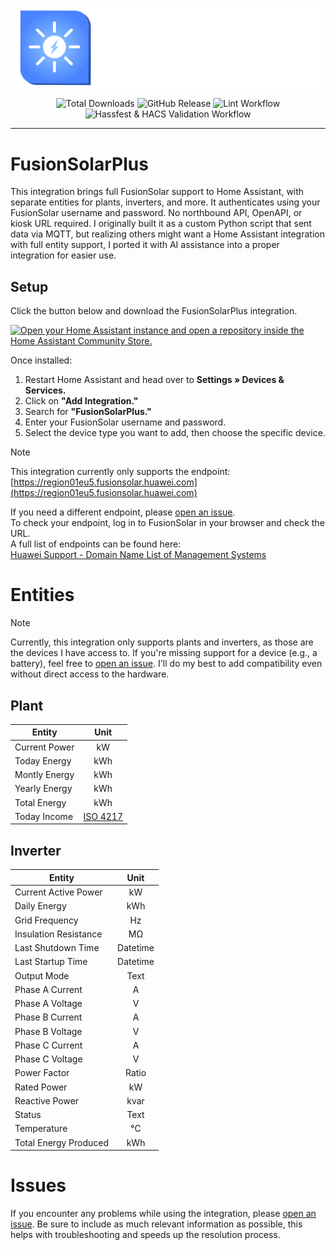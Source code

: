 

![Logo](https://raw.githubusercontent.com/JortvanSchijndel/FusionSolarPlus/refs/heads/master/branding/logo.png)

<p align="center">
<img alt="Total Downloads" src="https://img.shields.io/badge/dynamic/json?url=https%3A%2F%2Fanalytics.home-assistant.io%2Fcustom_integrations.json&query=%24.fusionsolarplus.total&logo=homeassistantcommunitystore&logoColor=%235c5c5c&label=Total%20Downloads&labelColor=%23ffffff&color=%234983FF&cacheSeconds=600&link=https%3A%2F%2Fmy.home-assistant.io%2Fredirect%2Fhacs_repository%2F%3Fowner%3DJortvanSchijndel%26repository%3DFusionSolarPlus%26category%3DIntegration">
<img alt="GitHub Release" src="https://img.shields.io/github/v/release/JortvanSchijndel/FusionSolarPlus?display_name=release&logo=V&logoColor=%235c5c5c&label=Latest%20Version&labelColor=%23ffffff&color=%234983FF&cacheSeconds=600&link=https%3A%2F%2Fgithub.com%2FJortvanSchijndel%2FFusionSolarPlus%2Freleases">
<img alt="Lint Workflow" src="https://img.shields.io/github/actions/workflow/status/JortvanSchijndel/FusionSolarPlus/lint.yml?logo=testcafe&logoColor=%235c5c5c&label=Lint%20Workflow&labelColor=%23ffffff&color=%234983FF&cacheSeconds=600&link=https%3A%2F%2Fgithub.com%2FJortvanSchijndel%2FFusionSolarPlus%2Factions%2Fworkflows%2Flint.yml">
<img alt="Hassfest & HACS Validation Workflow" src="https://img.shields.io/github/actions/workflow/status/JortvanSchijndel/FusionSolarPlus/validate.yml?logo=testcafe&logoColor=%235c5c5c&label=Hassfest%20%26%20HACS%20Validation%20Workflow&labelColor=%23ffffff&color=%234983FF&cacheSeconds=600&link=https%3A%2F%2Fgithub.com%2FJortvanSchijndel%2FFusionSolarPlus%2Factions%2Fworkflows%2Fvalidate.yml">
</p>

---

# FusionSolarPlus
This integration brings full FusionSolar support to Home Assistant, with separate entities for plants, inverters, and more. It authenticates using your FusionSolar username and password. No northbound API, OpenAPI, or kiosk URL required. I originally built it as a custom Python script that sent data via MQTT, but realizing others might want a Home Assistant integration with full entity support, I ported it with AI assistance into a proper integration for easier use.

## Setup
Click the button below and download the FusionSolarPlus integration.

<a href="https://my.home-assistant.io/redirect/hacs_repository/?owner=JortvanSchijndel&repository=FusionSolarPlus&category=Integration" target="_blank" rel="noreferrer noopener"><img src="https://my.home-assistant.io/badges/hacs_repository.svg" alt="Open your Home Assistant instance and open a repository inside the Home Assistant Community Store." /></a>

Once installed:

1. Restart Home Assistant and head over to **Settings » Devices & Services.**  
2. Click on **"Add Integration."**  
3. Search for **"FusionSolarPlus."**  
4. Enter your FusionSolar username and password.  
5. Select the device type you want to add, then choose the specific device.


> [!NOTE] 
> This integration currently only supports the endpoint:  
> [https://region01eu5.fusionsolar.huawei.com](https://region01eu5.fusionsolar.huawei.com)  
>  
> If you need a different endpoint, please [open an issue](https://github.com/JortvanSchijndel/FusionSolarPlus/issues).  
> To check your endpoint, log in to FusionSolar in your browser and check the URL.  
> A full list of endpoints can be found here:  
> [Huawei Support - Domain Name List of Management Systems](https://support.huawei.com/enterprise/en/doc/EDOC1100165054/dbeb5df3/domain-name-list-of-management-systems)

# Entities
> [!NOTE] 
> Currently, this integration only supports plants and inverters, as those are the devices I have access to.
> If you're missing support for a device (e.g., a battery), feel free to [open an issue](https://github.com/JortvanSchijndel/FusionSolarPlus/issues). I'll do my best to add compatibility even without direct access to the hardware.

## Plant
|Entity         |Unit       |
----------------|:------------:
|Current Power  |kW         |
|Today Energy   |kWh        |
|Montly Energy  |kWh        |
|Yearly Energy  |kWh        |
|Total Energy   |kWh        |
|Today Income   |[ISO 4217](https://en.wikipedia.org/wiki/ISO_4217#Active_codes) |

## Inverter
| Entity                 | Unit     |
|------------------------|:--------:|
| Current Active Power   | kW       |
| Daily Energy           | kWh      |
| Grid Frequency         | Hz       |
| Insulation Resistance  | MΩ       |
| Last Shutdown Time     | Datetime |
| Last Startup Time      | Datetime |
| Output Mode            | Text     |
| Phase A Current        | A        |
| Phase A Voltage        | V        |
| Phase B Current        | A        |
| Phase B Voltage        | V        |
| Phase C Current        | A        |
| Phase C Voltage        | V        |
| Power Factor           | Ratio    |
| Rated Power            | kW       |
| Reactive Power         | kvar     |
| Status                 | Text     |
| Temperature            | °C       |
| Total Energy Produced  | kWh      |

# Issues
If you encounter any problems while using the integration, please [open an issue](https://github.com/JortvanSchijndel/FusionSolarPlus/issues).
Be sure to include as much relevant information as possible, this helps with troubleshooting and speeds up the resolution process.


